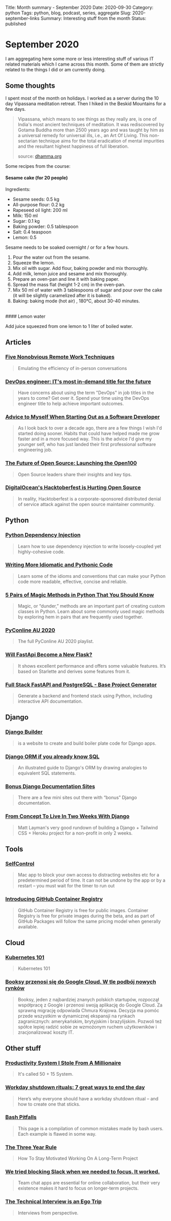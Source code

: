 Title: Month summary - September 2020
Date: 2020-09-30
Category: python
Tags: python, blog, podcast, series, aggregate
Slug: 2020-september-links
Summary: Interesting stuff from the month
Status: published


# September 2020

I am aggregating here some more or less interesting stuff of various IT related materials which I came across this month.
Some of them are strictly related to the things I did or am currently doing. 

## Some thoughts

I spent most of the month on holidays. I worked as a server during the 10 day Vipassana meditation retreat. Then I hiked in the Beskid Mountains for a few days.

> Vipassana, which means to see things as they really are, is one of India's most ancient techniques of meditation. It was rediscovered by Gotama Buddha more than 2500 years ago and was taught by him as a universal remedy for universal ills, i.e., an Art Of Living. This non-sectarian technique aims for the total eradication of mental impurities and the resultant highest happiness of full liberation.
>
> source: [dhamma.org](https://www.dhamma.org/en/about/vipassana)

Some recipes from the course:

#### Sesame cake (for 20 people)

Ingredients:
<ul>
  <li>Sesame seeds: 0.5 kg</li>
  <li>All-purpose flour: 0.2 kg</li>
  <li>Rapeseed oil light: 200 ml</li>
  <li>Milk: 150 ml</li>
  <li>Sugar: 0.1 kg</li>
  <li>Baking powder: 0.5 tablespoon</li>
  <li>Salt: 0.4 teaspoon</li>
  <li>Lemon: 0.5</li>
</ul> 
 
Sesame needs to be soaked overnight / or for a few hours.
<ol>
  <li>Pour the water out from the sesame.</li>
  <li>Squeeze the lemon.</li>
  <li>Mix oil with sugar. Add flour, baking powder and mix thoroughly.</li>
  <li>Add milk, lemon juice and sesame and mix thoroughly.</li>
  <li>Prepare an oven-pan and line it with baking paper.</li>
  <li>Spread the mass flat (height 1-2 cm) in the oven-pan.</li>
  <li>Mix 50 ml of water with 3 tablespoons of sugar and pour over the cake (it will be slightly caramelized after it is baked).</li>
  <li>Baking: baking mode (hot air) , 180°C, about 30-40 minutes.</li>
</ol>
<br>
#### Lemon water

Add juice squeezed from one lemon to 1 liter of boiled water.


## Articles

### [Five Nonobvious Remote Work Techniques](https://queue.acm.org/detail.cfm?id=3417752)

> Emulating the efficiency of in-person conversations

### [DevOps engineer: IT's most in-demand title for the future](https://enterprisersproject.com/article/2020/8/devops-engineer-in-demand-it-title)

> Have concerns about using the term "DevOps" in job titles in the years to come? Get over it. Spend your time using the DevOps engineer title to help achieve important outcomes.

### [Advice to Myself When Starting Out as a Software Developer](https://blog.pragmaticengineer.com/advice-to-myself-when-starting-as-a-software-developer/)

> As I look back to over a decade ago, there are a few things I wish I'd started doing sooner. Habits that could have helped made me grow faster and in a more focused way. This is the advice I'd give my younger self, who has just landed their first professional software engineering job.

### [The Future of Open Source: Launching the Open100](https://www.accel.com/noteworthy/the-future-of-open-source-launching-the-open100)

> Open Source leaders share their insights and key tips.

### [DigitalOcean's Hacktoberfest is Hurting Open Source](https://blog.domenic.me/hacktoberfest/)

> In reality, Hacktoberfest is a corporate-sponsored distributed denial of service attack against the open source maintainer community.


## Python

### [Python Dependency Injection](https://testdriven.io/blog/python-dependency-injection/)

> Learn how to use dependency injection to write loosely-coupled yet highly-cohesive code.

### [Writing More Idiomatic and Pythonic Code](https://towardsdatascience.com/writing-more-idiomatic-and-pythonic-code-c22e900eaf83)

> Learn some of the idioms and conventions that can make your Python code more readable, effective, concise and reliable.

### [5 Pairs of Magic Methods in Python That You Should Know](https://medium.com/better-programming/5-pairs-of-magic-methods-in-python-you-should-know-f98f0e5356d6)

> Magic, or “dunder,” methods are an important part of creating custom classes in Python. Learn about some commonly used magic methods by exploring hem in pairs that are frequently used together.

### [PyConline AU 2020](https://www.youtube.com/playlist?list=PLs4CJRBY5F1IEFq-wumrBDRCu2EqkpY-R)

> The full PyConline AU 2020 playlist.

### [Will FastApi Become a New Flask?](https://www.polidea.com/blog/will-fastapi-become-a-new-flask/)

> It shows excellent performance and offers some valuable features. It’s based on Starlette and derives some features from it. 

### [Full Stack FastAPI and PostgreSQL - Base Project Generator](https://github.com/tiangolo/full-stack-fastapi-postgresql)

> Generate a backend and frontend stack using Python, including interactive API documentation.

## Django

### [Django Builder](https://djangobuilder.io/)

>  is a website to create and build boiler plate code for Django apps.

### [Django ORM if you already know SQL](https://dev.to/amitness/django-orm-if-you-already-know-sql-k80)

> An illustrated guide to Django's ORM by drawing analogies to equivalent SQL statements.

### [Bonus Django Documentation Sites](https://adamj.eu/tech/2020/09/03/bonus-django-documentation-sites)

> There are a few mini sites out there with “bonus” Django documentation.

### [From Concept To Live In Two Weeks With Django](https://www.mattlayman.com/blog/2020/concept-to-live-with-django)

> Matt Layman's very good rundown of building a Django + Tailwind CSS + Heroku project for a non-profit in only 2 weeks.


## Tools

### [SelfControl](https://github.com/SelfControlApp/selfcontrol/)

> Mac app to block your own access to distracting websites etc for a predetermined period of time. It can not be undone by the app or by a restart – you must wait for the timer to run out

### [Introducing GitHub Container Registry](https://github.blog/2020-09-01-introducing-github-container-registry/)

>  GitHub Container Registry is free for public images. Container Registry is free for private images during the beta, and as part of GitHub Packages will follow the same pricing model when generally available.


## Cloud

### [Kubernetes 101](https://luminousmen.com/post/kubernetes-101)

> Kubernetes 101

### [Booksy przenosi się do Google Cloud. W tle podbój nowych rynków](https://www.cloudforum.pl/2020/09/16/booksy-przenosi-sie-do-google-cloud-w-tle-podboj-nowych-rynkow/)

> Booksy, jeden z najbardziej znanych polskich startupów, rozpoczął współpracę z Google i przenosi swoją aplikację do Google Cloud. Za sprawną migrację odpowiada Chmura Krajowa. Decyzja ma pomóc przede wszystkim w dynamicznej ekspansji na rynkach zagranicznych: amerykańskim, brytyjskim i brazylijskim. Pozwoli też spółce lepiej radzić sobie ze wzmożonym ruchem użytkowników i zracjonalizować koszty IT.


## Other stuff

### [Productivity System I Stole From A Millionaire](https://www.reddit.com/r/productivity/comments/imaqbm/productivity_system_i_stole_from_a_millionaire/)

> It's called 50 + 15 System.

### [Workday shutdown rituals: 7 great ways to end the day](https://memory.ai/timely-blog/workday-shutdown-ritual)

> Here’s why everyone should have a workday shutdown ritual – and how to create one that sticks.

### [Bash Pitfalls](https://mywiki.wooledge.org/BashPitfalls)

> This page is a compilation of common mistakes made by bash users. Each example is flawed in some way. 

### [The Three Year Rule](https://durmonski.com/self-improvement/the-three-year-rule/)

> How To Stay Motivated Working On A Long-Term Project

### [We tried blocking Slack when we needed to focus. It worked.](https://zapier.com/blog/block-slack-to-focus/)

> Team chat apps are essential for online collaboration, but their very existence makes it hard to focus on longer-term projects.

### [The Technical Interview is an Ego Trip](https://blog.kowsheek.com/the-technical-interview-is-an-ego-trip/)

> Interviews from perspective.
